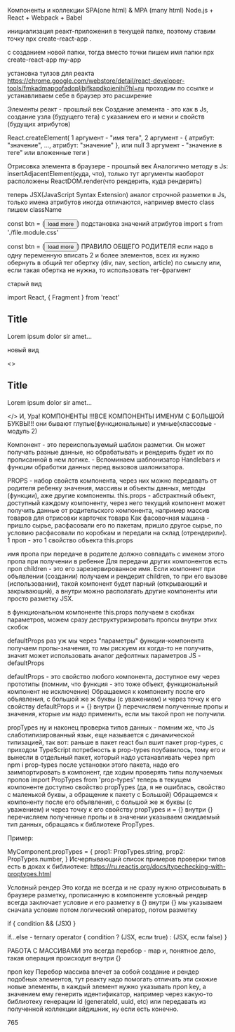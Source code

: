 Компоненты и коллекции
SPA(one html) & MPA (many html) Node.js + React + Webpack + Babel

инициализация реакт-приложения
в текущей папке, поэтому ставим точку
npx create-react-app .

с созданием новой папки, тогда вместо точки пишем имя папки
npx create-react-app my-app

установка тулзов для реакта
https://chrome.google.com/webstore/detail/react-developer-tools/fmkadmapgofadopljbjfkapdkoienihi?hl=ru проходим по ссылке и устанавливаем себе в браузер это расширение

Элементы реакт - прошлый век
Создание элемента - это как в Js, создание узла (будущего тега) с указанием его и мени и свойств (будущих атрибутов)

React.createElement( 1 аргумент - "имя тега", 2 аргумент - { атрибут: "значение", ..., атрибут: "значение" }, или null 3 аргумент - "значение в теге" или вложенные теги )

Отрисовка элемента в браузере - прошлый век
Аналогично методу в Js: insertAdjacentElement(куда, что), только тут аргументы наоборот расположены ReactDOM.render(что рендерить, куда рендерить)

теперь JSX(JavaScript Syntax Extension)
аналог строчной разметки в Js, только имена атрибутов иногда отличаются, например вместо class пишем className

const btn = (<button className="myBtn" type="button" id="btn-classic">load more</button>)
подстановка значений атрибутов
import s from './file.module.css'

const btn = (<button className={s.myBtn} type="button" id="btn-classic">load more</button>)
ПРАВИЛО ОБЩЕГО РОДИТЕЛЯ
если надо в одну переменную вписать 2 и более элементов, всех их нужно обернуть в общий тег обертку (div, nav, section, article) по смыслу или, если такая обертка не нужна, то использовать тег-фрагмент

старый вид

import React, { Fragment } from 'react'
<Fragment>
    <h2>Title</h2>
    <p>Lorem ipsum dolor sir amet...</p>
</Fragment>
новый вид

<>
    <h2>Title</h2>
    <p>Lorem ipsum dolor sir amet...</p>
</>
И, Ура! КОМПОНЕНТЫ
!!!ВСЕ КОМПОНЕНТЫ ИМЕНУМ С БОЛЬШОЙ БУКВЫ!!! они бывают глупые(функциональные) и умные(классовые - модуль 2)

Компонент - это переиспользуемый шаблон разметки. Он может получать разные данные, но обрабатывать и рендерить будет их по прописанной в нем логике. - Вспоминаем шаблонизатор Handlebars и функции обработки данных перед вызовов шалонизатора.

PROPS - набор свойств компонента, через них можно передавать от родителя ребенку значения, массивы и объекты данных, методы (функции), аже другие компоненты.
this.props - абстрактный объект, доступный каждому компоненту, через него текущий компонент может получить данные от родительского компонента, например массив товаров для отрисовки карточек товара Как фасовочная машина - пришло сырье, расфасовали его по пакетам, пришло другое сырье, по условию расфасовали по коробкам и передали на склад (отрендерили). 1 проп - это 1 свойство объекта this.props

имя пропа при передаче в родителе должно совпадать с именем этого пропа при получении в ребенке
Для передачи других компонентов есть проп children - это его зарезервированное имя. Если компонент при объявлении (создании) получаем и рендерит children, то при его вызове (использовании), такой компонент будет парный (открывающий и закрывающий), а внутри можно располагать другие компоненты или просто разметку JSX.

в функциональном компоненте this.props получаем в скобках параметров, можем сразу деструктуризировать пропсы внутри этих скобок

defaultProps
раз уж мы через "параметры" функции-компонента получаем пропы-значения, то мы рискуем их когда-то не получить, значит может использовать аналог дефолтных параметров JS - defaultProps

defaultProps - это свойство любого компонента, доступное ему через прототипы (помним, что функция - это тоже объект, функциональный компонент не исключение) Обращаемся к компоненту после его объявления, с большой же ж буквы (с уважением) и через точку к его свойству defaultProps и = {} внутри {} перечисляем полученные пропы и значения, кторые им надо применить, если мы такой проп не получили.

propTypes
ну и наконец проверка типов данных - помним же, что Js слаботипизированный язык, еще называется с динамической типизацией, так вот: раньше в пакет react был вшит пакет prop-types, с приходом TypeScript потребность в prop-types поубавилось, тому его и вынесли в отдельный пакет, который надо устанавливать через npm npm i prop-types после установки этого пакета, надо его заимпортировать в компонент, где ходим проверять типы получаемых пропов import PropTypes from 'prop-types' теперь в текущем компоненте доступно свойство propTypes (да, я не ошиблась, свойство с маленькой буквы, а обращение к пакету с Большой) Обращаемся к компоненту после его объявления, с большой же ж буквы (с уважением) и через точку к его свойству propTypes и = {} внутри {} перечисляем полученные пропы и в значении указываем ожидаемый тип данных, обращаясь к библиотеке PropTypes.

Пример:

MyComponent.propTypes = {
    prop1: PropTypes.string,
    prop2: PropTypes.number,
}
Исчерпывающий список примеров проверки типов есть в доках к библиотеке: https://ru.reactjs.org/docs/typechecking-with-proptypes.html

Условный рендер
Это когда не всегда и не сразу нужно отрисовывать в браузере разметку, прописанную в компоненте условный рендер всегда заключает условие и его разметку в {} внутри {} мы указываем сначала условие потом логический оператор, потом разметку

if
{ condition && (JSX) }

if...else - ternary operator
{ condition ? (JSX, если true) : (JSX, если false) }

РАБОТА С МАССИВАМИ
это всегда перебор - map и, понятное дело, такая операция происходит внутри {}

проп key
Перебор массива влечет за собой создание и рендер подобных элементов, тут реакту надо помогать отличать эти схожие новые элементы, в каждый элемент нужно указывать проп key, а значением ему генерить идентификатор, например через какую-то библиотеку генерации id (generateId, uuid, etc) или передавать из полученной коллекции айдишник, ну если есть конечно.

765
